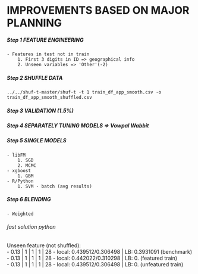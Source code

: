 IMPROVEMENTS BASED ON MAJOR PLANNING
===================

##### Step 1 FEATURE ENGINEERING
	- Features in test not in train
		1. First 3 digits in ID => geographical info
		2. Unseen variables => 'Other'(-2)

##### Step 2 SHUFFLE DATA
	../../shuf-t-master/shuf-t -t 1 train_df_app_smooth.csv -o train_df_app_smooth_shuffled.csv

##### Step 3 VALIDATION (1.5%)

##### Step 4 SEPARATELY TUNING MODELS => Vowpal Wabbit

##### Step 5 SINGLE MODELS
	- libFM
		1. SGD
		2. MCMC
	- xgboost
		1. GBM
	- R/Python 
		1. SVM - batch (avg results)

##### Step 6 BLENDING
	- Weighted


###### fast solution python 
Unseen feature (not shuffled):<br>
	- 0.13 | 1 | 1 | 1 | 28 - local: 0.439512/0.306498 | LB: 0.3931091 (benchmark)<br>
	- 0.13 | 1 | 1 | 1 | 28 - local: 0.442022/0.310298 | LB: 0. (featured train)<br>
	- 0.13 | 1 | 1 | 1 | 28 - local: 0.439512/0.306498 | LB: 0. (unfeatured train)<br>